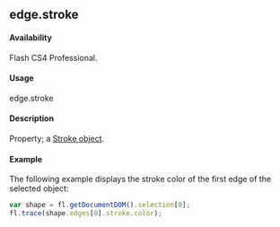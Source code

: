 ## edge.stroke

#### Availability

Flash CS4 Professional.

#### Usage

edge.stroke

#### Description

Property; a [Stroke object](../Stroke_object/stroke_summary.md).

#### Example

The following example displays the stroke color of the first edge of the selected object:
```javascript
var shape = fl.getDocumentDOM().selection[0];
fl.trace(shape.edges[0].stroke.color);

```